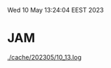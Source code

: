 Wed 10 May 13:24:04 EEST 2023
# JAM
<a href='./cache/202305/10_13.log'>./cache/202305/10_13.log</a>
